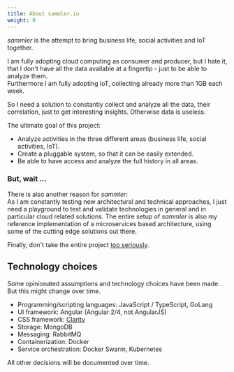 ```yaml
---
title: About sammler.io
weight: 0
---
```


_sammler_ is the attempt to bring business life, social activities and IoT together.

I am fully adopting cloud computing as consumer and producer, but I hate it, that I don't have all the data available at a fingertip  - just to be able to analyze them.  
Furthermore I am fully adopting IoT, collecting already more than 1GB each week.

So I need a solution to constantly collect and analyze all the data, their correlation, just to get interesting insights. Otherwise data is useless.  

The ultimate goal of this project:

- Analyze activities in the three different areas (business life, social activities, IoT).
- Create a pluggable system, so that it can be easily extended.
- Be able to have access and analyze the full history in all areas.

### But, wait ...  

There is also another reason for _sammler_:  
As I am constantly testing new architectural and technical approaches, I just need a playground to test and validate technologies in general and in particular cloud related solutions.
The entire setup of _sammler_ is also my reference implementation of a microservices based architecture, using some of the cutting edge solutions out there.

Finally, don't take the entire project [too seriously](https://circleci.com/blog/its-the-future/).

## Technology choices

Some opinionated assumptions and technology choices have been made. But this might change over time.

- Programming/scripting languages: JavaScript / TypeScript, GoLang
- UI framework: Angular (Angular 2/4, not AngularJS)
- CSS framework: [Clarity](https://vmware.github.io/clarity/)
- Storage: MongoDB
- Messaging: RabbitMQ
- Containerization: Docker
- Service orchestration: Docker Swarm, Kubernetes

All other decisions will be documented over time.
